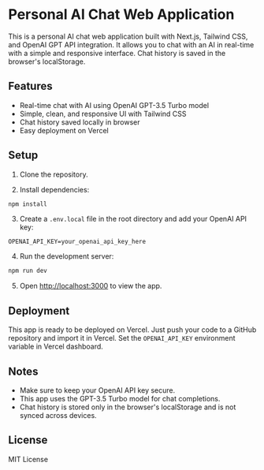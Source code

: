 # Personal AI Chat Web Application

This is a personal AI chat web application built with Next.js, Tailwind CSS, and OpenAI GPT API integration. It allows you to chat with an AI in real-time with a simple and responsive interface. Chat history is saved in the browser's localStorage.

## Features

- Real-time chat with AI using OpenAI GPT-3.5 Turbo model
- Simple, clean, and responsive UI with Tailwind CSS
- Chat history saved locally in browser
- Easy deployment on Vercel

## Setup

1. Clone the repository.

2. Install dependencies:

```bash
npm install
```

3. Create a `.env.local` file in the root directory and add your OpenAI API key:

```
OPENAI_API_KEY=your_openai_api_key_here
```

4. Run the development server:

```bash
npm run dev
```

5. Open [http://localhost:3000](http://localhost:3000) to view the app.

## Deployment

This app is ready to be deployed on Vercel. Just push your code to a GitHub repository and import it in Vercel. Set the `OPENAI_API_KEY` environment variable in Vercel dashboard.

## Notes

- Make sure to keep your OpenAI API key secure.
- This app uses the GPT-3.5 Turbo model for chat completions.
- Chat history is stored only in the browser's localStorage and is not synced across devices.

## License

MIT License
